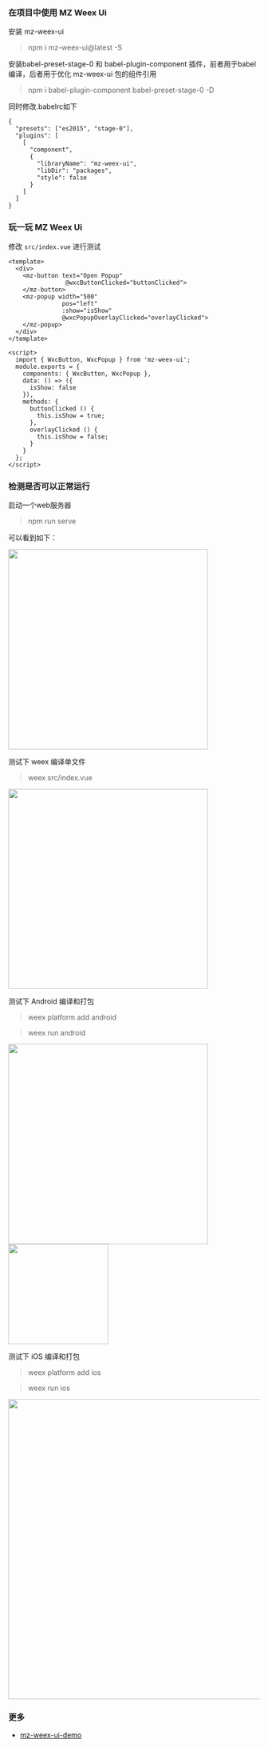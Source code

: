 ### 在项目中使用 MZ Weex Ui

安装 mz-weex-ui

>npm i mz-weex-ui@latest -S

安装babel-preset-stage-0 和 babel-plugin-component 插件，前者用于babel编译，后者用于优化   mz-weex-ui 包的组件引用

> npm i babel-plugin-component babel-preset-stage-0  -D

同时修改.babelrc如下

```
{
  "presets": ["es2015", "stage-0"],
  "plugins": [
    [
      "component",
      {
        "libraryName": "mz-weex-ui",
        "libDir": "packages",
        "style": false
      }
    ]
  ]
}
```

### 玩一玩 MZ Weex Ui
修改 `src/index.vue` 进行测试

```vue
<template>
  <div>
    <mz-button text="Open Popup"
                @wxcButtonClicked="buttonClicked">
    </mz-button>
    <mz-popup width="500"
               pos="left"
               :show="isShow"
               @wxcPopupOverlayClicked="overlayClicked">
    </mz-popup>
  </div>
</template>

<script>
  import { WxcButton, WxcPopup } from 'mz-weex-ui';
  module.exports = {
    components: { WxcButton, WxcPopup },
    data: () => ({
      isShow: false
    }),
    methods: {
      buttonClicked () {
        this.isShow = true;
      },
      overlayClicked () {
        this.isShow = false;
      }
    }
  };
</script>
```

### 检测是否可以正常运行

启动一个web服务器

> npm run serve

可以看到如下：

<img src="https://img.alicdn.com/tfs/TB16db4hlTH8KJjy0FiXXcRsXXa-1920-1080.gif" width="400"/>

测试下 weex 编译单文件

> weex src/index.vue

<img src="https://img.alicdn.com/tfs/TB1QYEMhfDH8KJjy1XcXXcpdXXa-1672-824.png" width=400/>

测试下 Android 编译和打包

> weex platform add android
       
> weex run android

<img src="https://img.alicdn.com/tfs/TB1cqothcjI8KJjSsppXXXbyVXa-1620-892.png" width="400"/>    <img src="https://img.alicdn.com/tfs/TB1hq3xhgnH8KJjSspcXXb3QFXa-890-438.png" width="200" />


测试下 iOS 编译和打包

> weex platform add ios
       
> weex run ios

<img src="https://img.alicdn.com/tfs/TB1YdW2kvDH8KJjy1XcXXcpdXXa-2300-1156.png" width="600" />


### 更多
- [mz-weex-ui-demo](https://github.com/tw93/weex-ui-demo)
